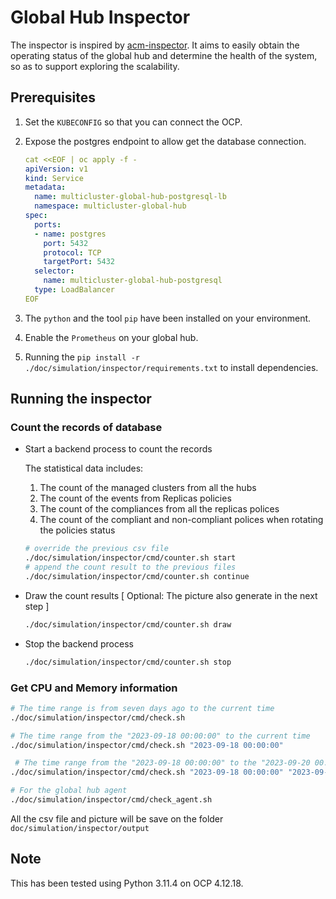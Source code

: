 # Global Hub Inspector

The inspector is inspired by [acm-inspector](https://github.com/bjoydeep/acm-inspector). It aims to easily obtain the operating status of the global hub and determine the health of the system, so as to support exploring the scalability.

## Prerequisites

1. Set the `KUBECONFIG` so that you can connect the OCP.
2. Expose the postgres endpoint to allow get the database connection. 

    ```yaml
    cat <<EOF | oc apply -f -
    apiVersion: v1
    kind: Service
    metadata:
      name: multicluster-global-hub-postgresql-lb
      namespace: multicluster-global-hub
    spec:
      ports:
      - name: postgres
        port: 5432
        protocol: TCP
        targetPort: 5432
      selector:
        name: multicluster-global-hub-postgresql
      type: LoadBalancer
    EOF
    ```

3. The `python` and the tool `pip` have been installed on your environment.
4. Enable the `Prometheus` on your global hub.
5. Running the `pip install -r ./doc/simulation/inspector/requirements.txt` to install dependencies.

## Running the inspector

### Count the records of database
   
  - Start a backend process to count the records
    
    The statistical data includes:

    1. The count of the managed clusters from all the hubs
    2. The count of the events from Replicas policies
    3. The count of the compliances from all the replicas polices
    3. The count of the compliant and non-compliant polices when rotating the policies status
  
    ```bash
    # override the previous csv file
    ./doc/simulation/inspector/cmd/counter.sh start
    # append the count result to the previous files
    ./doc/simulation/inspector/cmd/counter.sh continue
    ```
  
  - Draw the count results [ Optional: The picture also generate in the next step ]

    ```bash
    ./doc/simulation/inspector/cmd/counter.sh draw
    ```
  
  - Stop the backend process
  
    ```bash
    ./doc/simulation/inspector/cmd/counter.sh stop
    ```

### Get CPU and Memory information

  ```bash
  # The time range is from seven days ago to the current time
  ./doc/simulation/inspector/cmd/check.sh 

  # The time range from the "2023-09-18 00:00:00" to the current time
  ./doc/simulation/inspector/cmd/check.sh "2023-09-18 00:00:00"

   # The time range from the "2023-09-18 00:00:00" to the "2023-09-20 00:00:00"
  ./doc/simulation/inspector/cmd/check.sh "2023-09-18 00:00:00" "2023-09-20 00:00:00"

  # For the global hub agent
  ./doc/simulation/inspector/cmd/check_agent.sh
  ```

All the csv file and picture will be save on the folder `doc/simulation/inspector/output`


## Note

This has been tested using Python 3.11.4 on OCP 4.12.18.